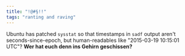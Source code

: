 ```yaml
---
title: "!@#§!!"
tags: "ranting and raving"
---
```



<p>Ubuntu has patched <code>sysstat</code> so that timestamps in <code>sadf</code> output aren't seconds-since-epoch, but human-readables like "2015-03-19 10:15:01 UTC"? <strong>Wer hat euch denn ins Gehirn geschissen?</strong></p>
